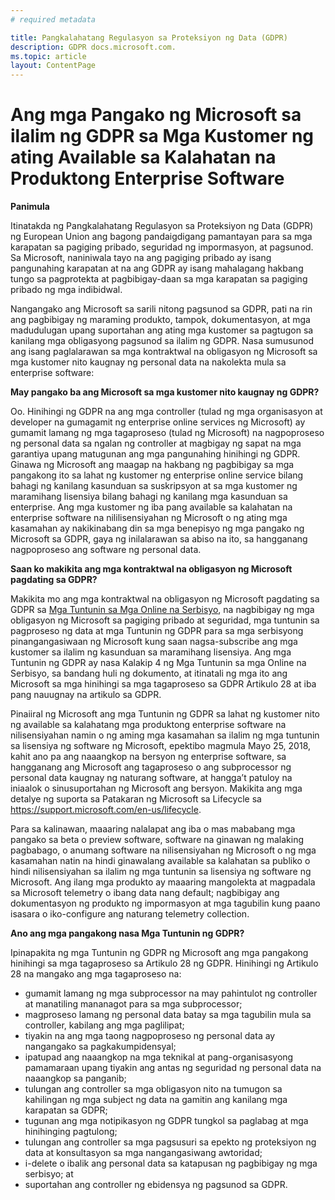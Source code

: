 ```yaml
---
# required metadata

title: Pangkalahatang Regulasyon sa Proteksiyon ng Data (GDPR)
description: GDPR docs.microsoft.com.
ms.topic: article
layout: ContentPage
---
```


# Ang mga Pangako ng Microsoft sa ilalim ng GDPR sa Mga Kustomer ng ating Available sa Kalahatan na Produktong Enterprise Software

**Panimula**

Itinatakda ng Pangkalahatang Regulasyon sa Proteksiyon ng Data (GDPR) ng European Union ang bagong pandaigdigang pamantayan para sa mga karapatan sa pagiging pribado, seguridad ng impormasyon, at pagsunod. Sa Microsoft, naniniwala tayo na ang pagiging pribado ay isang pangunahing karapatan at na ang GDPR ay isang mahalagang hakbang tungo sa pagprotekta at pagbibigay-daan sa mga karapatan sa pagiging pribado ng mga indibidwal.     

Nangangako ang Microsoft sa sarili nitong pagsunod sa GDPR, pati na rin ang pagbibigay ng maraming produkto, tampok, dokumentasyon, at mga madudulugan upang suportahan ang ating mga kustomer sa pagtugon sa kanilang mga obligasyong pagsunod sa ilalim ng GDPR. Nasa sumusunod ang isang paglalarawan sa mga kontraktwal na obligasyon ng Microsoft sa mga kustomer nito kaugnay ng personal data na nakolekta mula sa enterprise software:

**May pangako ba ang Microsoft sa mga kustomer nito kaugnay ng GDPR?**

Oo. Hinihingi ng GDPR na ang mga controller (tulad ng mga organisasyon at developer na gumagamit ng enterprise online services ng Microsoft) ay gumamit lamang ng mga tagaproseso (tulad ng Microsoft) na nagpoproseso ng personal data sa ngalan ng controller at magbigay ng sapat na mga garantiya upang matugunan ang mga pangunahing hinihingi ng GDPR. Ginawa ng Microsoft ang maagap na hakbang ng pagbibigay sa mga pangakong ito sa lahat ng kustomer ng enterprise online service bilang bahagi ng kanilang kasunduan sa suskripsyon at sa mga kustomer ng maramihang lisensiya bilang bahagi ng kanilang mga kasunduan sa enterprise. Ang mga kustomer ng iba pang available sa kalahatan na enterprise software na nililisensiyahan ng Microsoft o ng ating mga kasamahan ay nakikinabang din sa mga benepisyo ng mga pangako ng Microsoft sa GDPR, gaya ng inilalarawan sa abiso na ito, sa hangganang nagpoproseso ang software ng personal data.

**Saan ko makikita ang mga kontraktwal na obligasyon ng Microsoft pagdating sa GDPR?**

Makikita mo ang mga kontraktwal na obligasyon ng Microsoft pagdating sa GDPR sa [Mga Tuntunin sa Mga Online na Serbisyo](https://na01.safelinks.protection.outlook.com/?url=http%3A%2F%2Fwww.microsoftvolumelicensing.com%2FDocumentSearch.aspx%3FMode%3D3%26DocumentTypeId%3D46&data=04%7C01%7Ccolvog%40microsoft.com%7C4d7ac59082394bd57e5808d57b0e0368%7C72f988bf86f141af91ab2d7cd011db47%7C1%7C0%7C636550222480031404%7CUnknown%7CTWFpbGZsb3d8eyJWIjoiMC4wLjAwMDAiLCJQIjoiV2luMzIiLCJBTiI6Ik1haWwifQ%3D%3D%7C-1&sdata=tbYN10WQtaVgss%2FPzHELXV2VDU8J20VP5bmzIydEZYA%3D&reserved=0), na nagbibigay ng mga obligasyon ng Microsoft sa pagiging pribado at seguridad, mga tuntunin sa pagproseso ng data at mga Tuntunin ng GDPR para sa mga serbisyong pinangangasiwaan ng Microsoft kung saan nagsa-subscribe ang mga kustomer sa ilalim ng kasunduan sa maramihang lisensiya. Ang mga Tuntunin ng GDPR ay nasa Kalakip 4 ng Mga Tuntunin sa mga Online na Serbisyo, sa bandang huli ng dokumento, at itinatali ng mga ito ang Microsoft sa mga hinihingi sa mga tagaproseso sa GDPR Artikulo 28 at iba pang nauugnay na artikulo sa GDPR. 

Pinaiiral ng Microsoft ang mga Tuntunin ng GDPR sa lahat ng kustomer nito ng available sa kalahatang mga produktong enterprise software na nilisensiyahan namin o ng aming mga kasamahan sa ilalim ng mga tuntunin sa lisensiya ng software ng Microsoft, epektibo magmula Mayo 25, 2018, kahit ano pa ang naaangkop na bersyon ng enterprise software, sa hangganang ang Microsoft ang tagaproseso o ang subprocessor ng personal data kaugnay ng naturang software, at hangga’t patuloy na iniaalok o sinusuportahan ng Microsoft ang bersyon. Makikita ang mga detalye ng suporta sa Patakaran ng Microsoft sa Lifecycle sa https://support.microsoft.com/en-us/lifecycle.

Para sa kalinawan, maaaring nalalapat ang iba o mas mababang mga pangako sa beta o preview software, software na ginawan ng malaking pagbabago, o anumang software na nilisensiyahan ng Microsoft o ng mga kasamahan natin na hindi ginawalang available sa kalahatan sa publiko o hindi nilisensiyahan sa ilalim ng mga tuntunin sa lisensiya ng software ng Microsoft. Ang ilang mga produkto ay maaaring mangolekta at magpadala sa Microsoft telemetry o ibang data nang default; nagbibigay ang dokumentasyon ng produkto ng impormasyon at mga tagubilin kung paano isasara o iko-configure ang naturang telemetry collection.

**Ano ang mga pangakong nasa Mga Tuntunin ng GDPR?**

Ipinapakita ng mga Tuntunin ng GDPR ng Microsoft ang mga pangakong hinihingi sa mga tagaproseso sa Artikulo 28 ng GDPR.  Hinihingi ng Artikulo 28 na mangako ang mga tagaproseso na:

-	gumamit lamang ng mga subprocessor na may pahintulot ng controller at manatiling mananagot para sa mga subprocessor;
-	magproseso lamang ng personal data batay sa mga tagubilin mula sa controller, kabilang ang mga paglilipat;
-	tiyakin na ang mga taong nagpoproseso ng personal data ay nangangako sa pagkakumpidensyal;
-	ipatupad ang naaangkop na mga teknikal at pang-organisasyong pamamaraan upang tiyakin ang antas ng seguridad ng personal data na naaangkop sa panganib;
-	tulungan ang controller sa mga obligasyon nito na tumugon sa kahilingan ng mga subject ng data na gamitin ang kanilang mga karapatan sa GDPR;
-	tugunan ang mga notipikasyon ng GDPR tungkol sa paglabag at mga hinihinging pagtulong;
-	tulungan ang controller sa mga pagsusuri sa epekto ng proteksiyon ng data at konsultasyon sa mga nangangasiwang awtoridad; 
-	i-delete o ibalik ang personal data sa katapusan ng pagbibigay ng mga serbisyo; at
-	suportahan ang controller ng ebidensya ng pagsunod sa GDPR.
